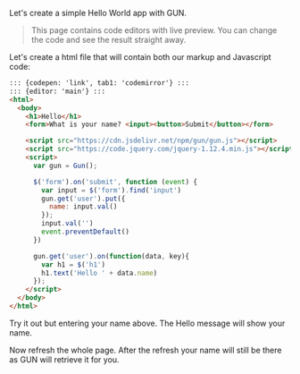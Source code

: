 Let's create a simple Hello World app with GUN.

>This page contains code editors with live preview. You can change the code and see the result straight away.

Let's create a html file that will contain both our markup and Javascript code:

```html
::: {codepen: 'link', tab1: 'codemirror'} :::
::: {editor: 'main'} :::
<html>
  <body>
    <h1>Hello</h1>
    <form>What is your name? <input><button>Submit</button></form>

    <script src="https://cdn.jsdelivr.net/npm/gun/gun.js"></script>
    <script src="https://code.jquery.com/jquery-1.12.4.min.js"></script>
    <script>
      var gun = Gun();

      $('form').on('submit', function (event) {
        var input = $('form').find('input')
        gun.get('user').put({
          name: input.val()
        });
        input.val('')
        event.preventDefault()
      })

      gun.get('user').on(function(data, key){
        var h1 = $('h1')
        h1.text('Hello ' + data.name)
      });
    </script>
  </body>
</html>
```

Try it out but entering your name above. The Hello message will show your name.

Now refresh the whole page. After the refresh your name will still be there as GUN will retrieve it for you.
